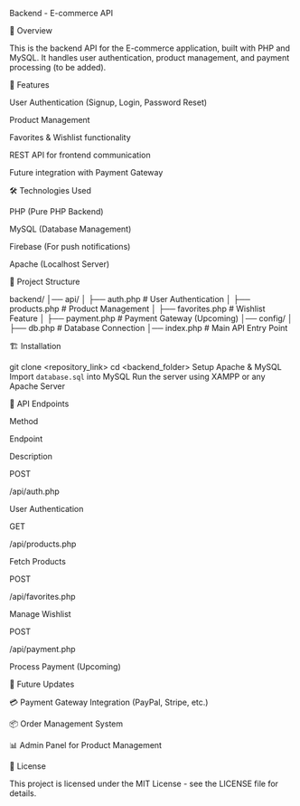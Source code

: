 Backend - E-commerce API

📌 Overview

This is the backend API for the E-commerce application, built with PHP and MySQL. It handles user authentication, product management, and payment processing (to be added).

🚀 Features

User Authentication (Signup, Login, Password Reset)

Product Management

Favorites & Wishlist functionality

REST API for frontend communication

Future integration with Payment Gateway

🛠️ Technologies Used

PHP (Pure PHP Backend)

MySQL (Database Management)

Firebase (For push notifications)

Apache (Localhost Server)

📂 Project Structure

backend/
│── api/
│   ├── auth.php       # User Authentication
│   ├── products.php   # Product Management
│   ├── favorites.php  # Wishlist Feature
│   ├── payment.php    # Payment Gateway (Upcoming)
│── config/
│   ├── db.php         # Database Connection
│── index.php          # Main API Entry Point

🏗️ Installation

git clone <repository_link>
cd <backend_folder>
Setup Apache & MySQL
Import `database.sql` into MySQL
Run the server using XAMPP or any Apache Server

🔗 API Endpoints

Method

Endpoint

Description

POST

/api/auth.php

User Authentication

GET

/api/products.php

Fetch Products

POST

/api/favorites.php

Manage Wishlist

POST

/api/payment.php

Process Payment (Upcoming)

📌 Future Updates

💳 Payment Gateway Integration (PayPal, Stripe, etc.)

📦 Order Management System

📊 Admin Panel for Product Management

📜 License

This project is licensed under the MIT License - see the LICENSE file for details.

